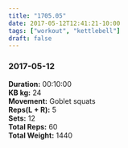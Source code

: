```yaml
---
title: "1705.05"
date: 2017-05-12T12:41:21-10:00
tags: ["workout", "kettlebell"]
draft: false
---
```


### 2017-05-12

**Duration:** 00:10:00  
**KB kg:** 24  
**Movement:** Goblet squats  
**Reps(L + R):** 5  
**Sets:** 12  
**Total Reps:** 60  
**Total Weight:** 1440